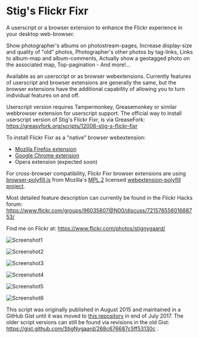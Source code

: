 # Stig's Flickr Fixr

A userscript or a browser extension to enhance the Flickr experience in your desktop web-browser.

Show photographer's albums on photostream-pages, Increase display-size and quality of "old" photos, Photographer's other photos by tag-links, Links to album-map and album-comments, Actually show a geotagged photo on the associated map, Top-pagination - And more!...

Available as an userscript or as browser webextensions. Currently features of userscript and browser extensions are generally the same, but the browser extensions have the additional capability of allowing you to turn individual features on and off.
 
Userscript version requires Tampermonkey, Greasemonkey or similar webbrowser extension for userscript support. The official way to install userscript version of Stig's Flickr Fixr, is via GreaseFork: https://greasyfork.org/scripts/12008-stig-s-flickr-fixr

To install Flickr Fixr as a "native" browser webextension:
* [Mozilla Firefox extension](https://addons.mozilla.org/firefox/addon/flickr-fixr/)
* [Google Chrome extension](https://chrome.google.com/webstore/detail/flickr-fixr/ledhkkpililplmmfcfnhkgifmcnboonb)
* Opera extension (expected soon)

For cross-browser compatibility, Flickr Fixr browser extensions are using [browser-polyfill.js](https://github.com/StigNygaard/Stigs_Flickr_Fixr/tree/master/lib/mozilla) from Mozilla's [MPL 2](https://raw.githubusercontent.com/StigNygaard/Stigs_Flickr_Fixr/master/lib/mozilla/LICENSE) licensed [webextension-polyfill project](https://github.com/mozilla/webextension-polyfill).

Most detailed feature description can currently be found in the Flickr Hacks forum: https://www.flickr.com/groups/96035807@N00/discuss/72157655601688753/

Find me on Flickr at: https://www.flickr.com/photos/stignygaard/

![Screenshot1](https://farm6.staticflickr.com/5648/20735266759_048a63c8e7_z.jpg)
 
![Screenshot2](https://farm6.staticflickr.com/5831/20952174156_224096cb38_z.jpg)
 
![Screenshot3](https://farm1.staticflickr.com/647/20735265579_4b5438534d_z.jpg)
 
![Screenshot4](https://c2.staticflickr.com/6/5792/23292293241_0ac027074b_z.jpg)
 
![Screenshot5](https://c2.staticflickr.com/2/1464/24542608253_4668534b77_z.jpg)
 
![Screenshot6](https://c1.staticflickr.com/5/4323/35889673300_b36f445f4b_z.jpg)
 
This script was originally published in August 2015 and maintained in a GitHub Gist until it was moved to [this repository](https://github.com/StigNygaard/Stigs_Flickr_Fixr) in end of July 2017. The older script versions can still be found via revisions in the old Gist: https://gist.github.com/StigNygaard/268c676687c5ff53130c .

